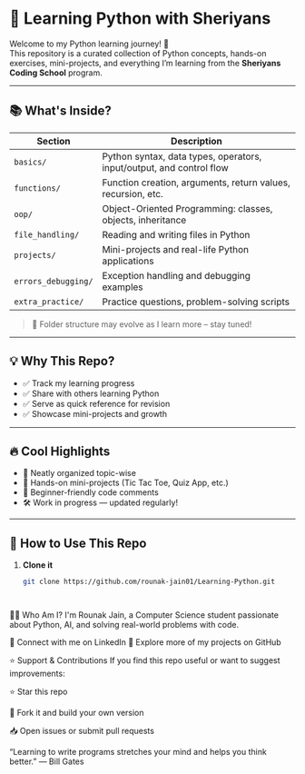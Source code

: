 # 🐍 Learning Python with Sheriyans

Welcome to my Python learning journey! 🚀  
This repository is a curated collection of Python concepts, hands-on exercises, mini-projects, and everything I’m learning from the **Sheriyans Coding School** program.

---

## 📚 What's Inside?

| Section                | Description                                                       |
|------------------------|-------------------------------------------------------------------|
| `basics/`              | Python syntax, data types, operators, input/output, and control flow |
| `functions/`           | Function creation, arguments, return values, recursion, etc.     |
| `oop/`                 | Object-Oriented Programming: classes, objects, inheritance       |
| `file_handling/`       | Reading and writing files in Python                              |
| `projects/`            | Mini-projects and real-life Python applications                  |
| `errors_debugging/`    | Exception handling and debugging examples                        |
| `extra_practice/`      | Practice questions, problem-solving scripts                      |

> 📁 Folder structure may evolve as I learn more – stay tuned!

---

## 💡 Why This Repo?

- ✅ Track my learning progress
- ✅ Share with others learning Python
- ✅ Serve as quick reference for revision
- ✅ Showcase mini-projects and growth

---

## 🔥 Cool Highlights

- 📌 Neatly organized topic-wise
- 🧠 Hands-on mini-projects (Tic Tac Toe, Quiz App, etc.)
- 💬 Beginner-friendly code comments
- 🛠️ Work in progress — updated regularly!

---

## 🚀 How to Use This Repo

1. **Clone it**  
   ```bash
   git clone https://github.com/rounak-jain01/Learning-Python.git




🙋‍♂️ Who Am I?
I'm Rounak Jain, a Computer Science student passionate about Python, AI, and solving real-world problems with code.

🔗 Connect with me on LinkedIn
🧠 Explore more of my projects on GitHub

⭐️ Support & Contributions
If you find this repo useful or want to suggest improvements:

⭐ Star this repo

🍴 Fork it and build your own version

📥 Open issues or submit pull requests

“Learning to write programs stretches your mind and helps you think better.”
— Bill Gates



